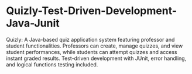 # Quizly-Test-Driven-Development-Java-Junit
Quizly: A Java-based quiz application system featuring professor and student functionalities. Professors can create, manage quizzes, and view student performances, while students can attempt quizzes and access instant graded results. Test-driven development with JUnit, error handling, and logical functions testing included.

